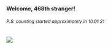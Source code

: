 #### Welcome, 468th stranger!

###### <sup>P.S. counting started approximately in 10.01.21</sup>

<img src="https://kraftwerk28.pp.ua/vcnt.png"></img>
